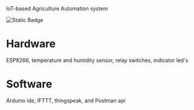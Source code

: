 IoT-based Agriculture Automation system

![Static Badge](https://img.shields.io/badge/IoT_based_Agriculture_Automation_system-green)



# Hardware
  ESP8266, temperature and humidity sensor, relay switches, indicator led's

# Software
  Arduino ide, IFTTT, thingspeak, and Postman api

